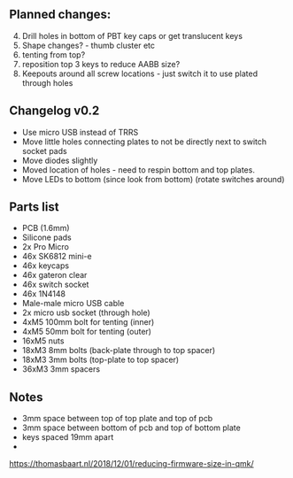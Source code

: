 ## Planned changes:
4. Drill holes in bottom of PBT key caps or get translucent keys
5. Shape changes? - thumb cluster etc
6. tenting from top?
7. reposition top 3 keys to reduce AABB size?
8. Keepouts around all screw locations - just switch it to use plated through
   holes

## Changelog v0.2
- Use micro USB instead of TRRS
- Move little holes connecting plates to not be directly next to switch socket
  pads
- Move diodes slightly
- Moved location of holes - need to respin bottom and top plates.
- Move LEDs to bottom (since look from bottom) (rotate switches around)

## Parts list

- PCB (1.6mm)
- Silicone pads
- 2x Pro Micro
- 46x SK6812 mini-e
- 46x keycaps
- 46x gateron clear
- 46x switch socket
- 46x 1N4148
- Male-male micro USB cable
- 2x micro usb socket (through hole)
- 4xM5 100mm bolt for tenting (inner)
- 4xM5 50mm  bolt for tenting (outer)
- 16xM5 nuts
- 18xM3 8mm bolts (back-plate through to top spacer)
- 18xM3 3mm bolts (top-plate to top spacer)
- 36xM3 3mm spacers

## Notes
- 3mm space between top of top plate and top of pcb
- 3mm space between bottom of pcb and top of bottom plate
- keys spaced 19mm apart
-

https://thomasbaart.nl/2018/12/01/reducing-firmware-size-in-qmk/
